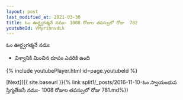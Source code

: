 ```yaml
---
layout: post
last_modified_at: 2021-03-30
title: ఓం ఊర్ధ్వగత్మనే నమః- 1008 రోజుల తపస్సులో రోజు  782
youtubeId: VMyrihnvdLk
---
```

 
 
 ఓం ఊర్ధ్వగత్మనే నమః  
 
 -  విశ్వానికి మించిన రూపం ఎవరికి ఉంది 
 
  
 
  
 
 
 
 
 
 


{% include youtubePlayer.html id=page.youtubeId %}
 
[Next]({{ site.baseurl }}{% link  split1/_posts/2016-11-10-ఓం స్వాయంభువ స్తిగ్మతేజసే నమః- 1008 రోజుల తపస్సులో రోజు  781.md%})
 
